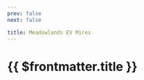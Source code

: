 ```yaml
---
prev: false
next: false

title: Meadowlands EV Mires
---
```


# {{ $frontmatter.title }}

<MyImageComponent image="maps/meadowlands-ev-mires.png" :alt="$frontmatter.title + ' Map'" />
